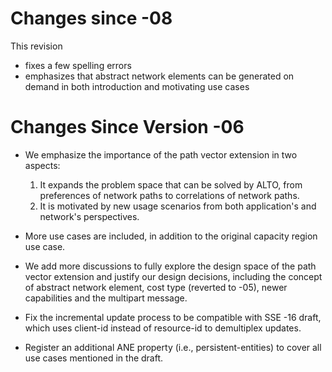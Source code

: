 # Changes since -08

This revision

- fixes a few spelling errors
- emphasizes that abstract network elements can be generated on demand in both
  introduction and motivating use cases

# Changes Since Version -06 #

- We emphasize the importance of the path vector extension in two aspects:

  1. It expands the problem space that can be solved by ALTO, from preferences
     of network paths to correlations of network paths.
  2. It is motivated by new usage scenarios from both application's and
     network's perspectives.

- More use cases are included, in addition to the original capacity region use
  case.

- We add more discussions to fully explore the design space of the path vector
  extension and justify our design decisions, including the concept of abstract
  network element, cost type (reverted to -05), newer capabilities and the
  multipart message.

- Fix the incremental update process to be compatible with SSE -16 draft, which
  uses client-id instead of resource-id to demultiplex updates.

- Register an additional ANE property (i.e., persistent-entities) to cover all
  use cases mentioned in the draft.
